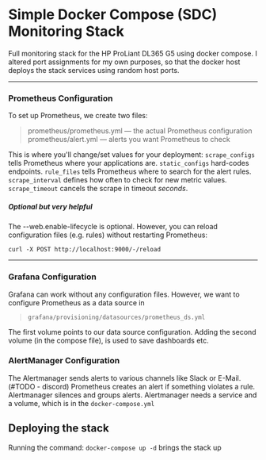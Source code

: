# Simple Docker Compose (SDC) Monitoring Stack
Full monitoring stack for the HP ProLiant DL365 G5 using docker compose. I altered port assignments for my own purposes, so that the docker host deploys the stack services using random host ports.

---
### Prometheus Configuration
To set up Prometheus, we create two files:
> prometheus/prometheus.yml — the actual Prometheus configuration
> prometheus/alert.yml — alerts you want Prometheus to check

This is where you'll change/set values for your deployment:
`scrape_configs` tells Prometheus where your applications are. 
`static_configs` hard-codes endpoints.
`rule_files` tells Prometheus where to search for the alert rules.
`scrape_interval` defines how often to check for new metric values.
`scrape_timeout` cancels the scrape in timeout *seconds*.

##### Optional but very helpful
The --web.enable-lifecycle is optional. However, you can reload configuration files (e.g. rules) without restarting Prometheus: 
```
curl -X POST http://localhost:9000/-/reload
```
---
### Grafana Configuration
Grafana can work without any configuration files. However, we want to configure Prometheus as a data source in
> `grafana/provisioning/datasources/prometheus_ds.yml`

The first volume points to our data source configuration. Adding the second volume (in the compose file), is used to save dashboards etc.

### AlertManager Configuration
The Alertmanager sends alerts to various channels like Slack or E-Mail. (#TODO - discord)
Prometheus creates an alert if something violates a rule. Alertmanager silences and groups alerts. Alertmanager needs a service and a volume, which is in the `docker-compose.yml`  

## Deploying the stack
Running the command: `docker-compose up -d` brings the stack up
